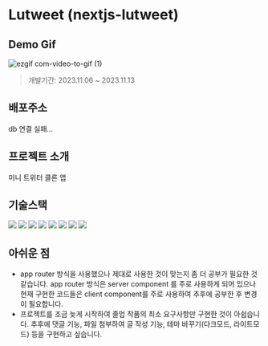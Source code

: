 # Lutweet (nextjs-lutweet)

## Demo Gif

![ezgif com-video-to-gif (1)](https://github.com/hyer0705/nextjs-times-bestseller/assets/50125734/5cdefb75-9713-4dd2-ad8d-0c73b7a6c5c0)

> 개발기간: 2023.11.06 ~ 2023.11.13

## 배포주소

db 연결 실패...

## 프로젝트 소개

미니 트위터 클론 앱

## 기술스택

<img src="https://img.shields.io/badge/javascript-F7DF1E?style=for-the-badge&logo=javascript&logoColor=black"> <img src="https://img.shields.io/badge/react-61DAFB?style=for-the-badge&logo=react&logoColor=black"> <img src="https://img.shields.io/badge/next.js-000000?style=for-the-badge&logo=next.js&logoColor=white"> <img src="https://img.shields.io/badge/TypeScript-007ACC?style=for-the-badge&logo=typescript&logoColor=white"> <img src="https://img.shields.io/badge/npm-CB3837?style=for-the-badge&logo=npm&logoColor=white"> <img src="https://img.shields.io/badge/visualstudiocode-007ACC?style=for-the-badge&logo=visualstudiocode&logoColor=white"> <img src="https://img.shields.io/badge/git-F05032?style=for-the-badge&logo=git&logoColor=white"> <img src="https://img.shields.io/badge/github-181717?style=for-the-badge&logo=github&logoColor=white">

## 아쉬운 점

- app router 방식을 사용했으나 제대로 사용한 것이 맞는지 좀 더 공부가 필요한 것 같습니다. app router 방식은 server component 를 주로 사용하게 되어 있으나 현재 구현한 코드들은 client component를 주로 사용하여 추후에 공부한 후 변경이 필요합니다.
- 프로젝트를 조금 늦게 시작하여 졸업 작품의 최소 요구사항만 구현한 것이 아쉽습니다. 추후에 댓글 기능, 파일 첨부하여 글 작성 기능, 테마 바꾸기(다크모드, 라이트모드) 등을 구현하고 싶습니다.
